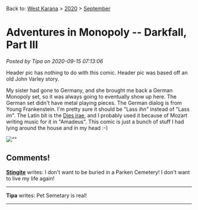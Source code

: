 Back to: [West Karana](/posts/westkarana.md) > [2020](/posts/2020/westkarana.md) > [September](./westkarana.md)
# Adventures in Monopoly -- Darkfall, Part III

*Posted by Tipa on 2020-09-15 07:13:06*


Header pic has nothing to do with this comic. Header pic was based off an old John Varley story.



My sister had gone to Germany, and she brought me back a German Monopoly set, so it was always going to eventually show up here. The German set didn't have metal playing pieces. The German dialog is from Young Frankenstein. I'm pretty sure it should be \"Lass *ihn*\" instead of \"Lass *im*\". The Latin bit is the [Dies irae](\"https://en.wikipedia.org/wiki/Dies_irae\"), and I probably used it because of Mozart writing music for it in \"Amadeus\". This comic is just a bunch of stuff I had lying around the house and in my head :-)



![\"\"](\"https://chasingdings.com/wp-content/uploads/2020/09/aim-darkfall-3.jpg\")

## Comments!

**[Stingite](https://thefriendlynecromancer.blogspot.com/)** writes: I don't want to be buried in a Parken Cemetery! I don't want to live my life again!

---

**Tipa** writes: Pet Semetary is real!

---

